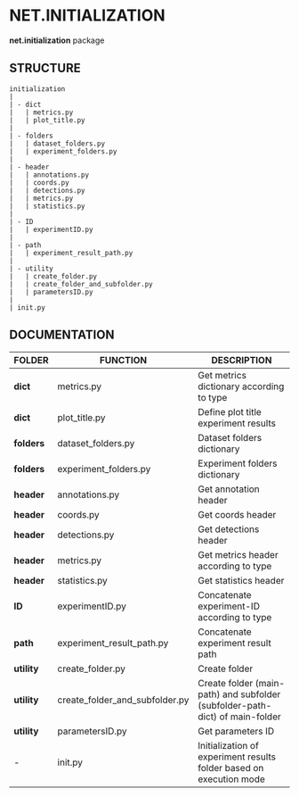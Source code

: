 # NET.INITIALIZATION
**net.initialization** package

## STRUCTURE

    initialization
    |
    | - dict
    |   | metrics.py
    |   | plot_title.py
    |
    | - folders
    |   | dataset_folders.py
    |   | experiment_folders.py
    |
    | - header
    |   | annotations.py
    |   | coords.py
    |   | detections.py
    |   | metrics.py
    |   | statistics.py
    |
    | - ID
    |   | experimentID.py
    |
    | - path
    |   | experiment_result_path.py
    |
    | - utility
    |   | create_folder.py
    |   | create_folder_and_subfolder.py
    |   | parametersID.py
    |
    | init.py

## DOCUMENTATION

| FOLDER      | FUNCTION                           | DESCRIPTION                                                                  |
|-------------|------------------------------------|------------------------------------------------------------------------------|
| **dict**    | metrics.py                         | Get metrics dictionary according to type                                     |
| **dict**    | plot_title.py                      | Define plot title experiment results                                         |
| **folders** | dataset_folders.py                 | Dataset folders dictionary                                                   |
| **folders** | experiment_folders.py              | Experiment folders dictionary                                                |
| **header**  | annotations.py                     | Get annotation header                                                        |
| **header**  | coords.py                          | Get coords header                                                            |
| **header**  | detections.py                      | Get detections header                                                        |
| **header**  | metrics.py                         | Get metrics header according to type                                         |
| **header**  | statistics.py                      | Get statistics header                                                        |
| **ID**      | experimentID.py                    | Concatenate experiment-ID according to type                                  |
| **path**    | experiment_result_path.py          | Concatenate experiment result path                                           |
| **utility** | create_folder.py                   | Create folder                                                                |
| **utility** | create_folder_and_subfolder.py     | Create folder (main-path) and subfolder (subfolder-path-dict) of main-folder |
| **utility** | parametersID.py                    | Get parameters ID                                                            |
| -           | init.py                            | Initialization of experiment results folder based on execution mode          |
